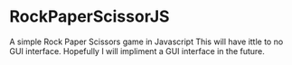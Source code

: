 # RockPaperScissorJS
A simple Rock Paper Scissors game in Javascript
This will have ittle to no GUI interface. Hopefully I will impliment a GUI interface in the future.